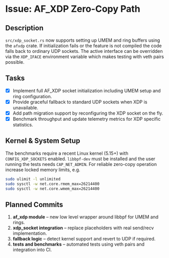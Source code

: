 # Issue: AF_XDP Zero-Copy Path

## Description
`src/xdp_socket.rs` now supports setting up UMEM and ring buffers using the
`afxdp` crate. If initialization fails or the feature is not compiled the code
falls back to ordinary UDP sockets. The active interface can be overridden via
the `XDP_IFACE` environment variable which makes testing with veth pairs
possible.

## Tasks
- [x] Implement full AF_XDP socket initialization including UMEM setup and ring configuration.
- [x] Provide graceful fallback to standard UDP sockets when XDP is unavailable.
- [x] Add path migration support by reconfiguring the XDP socket on the fly.
- [x] Benchmark throughput and update telemetry metrics for XDP specific statistics.

## Kernel & System Setup

The benchmarks require a recent Linux kernel (5.15+) with `CONFIG_XDP_SOCKETS` enabled.
`libbpf-dev` must be installed and the user running the tests needs `CAP_NET_ADMIN`.
For reliable zero-copy operation increase locked memory limits, e.g.

```bash
sudo ulimit -l unlimited
sudo sysctl -w net.core.rmem_max=26214400
sudo sysctl -w net.core.wmem_max=26214400
```

## Planned Commits
1. **af_xdp module** – new low level wrapper around libbpf for UMEM and rings.
2. **xdp_socket integration** – replace placeholders with real send/recv implementation.
3. **fallback logic** – detect kernel support and revert to UDP if required.
4. **tests and benchmarks** – automated tests using veth pairs and integration into CI.
